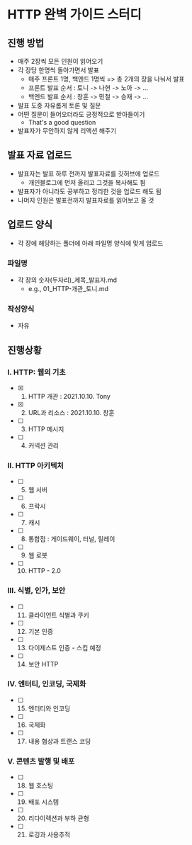 # HTTP 완벽 가이드 스터디

## 진행 방법

- 매주 2장씩 모든 인원이 읽어오기
- 각 장당 한명씩 돌아가면서 발표
  - 매주 프론트 1명, 백엔드 1명씩 => 총 2개의 장을 나눠서 발표
  - 프론트 발표 순서 : 토니 -> 나현 -> 노아 -> ...
  - 백엔드 발표 순서 : 창훈 -> 민철 -> 승재 -> ...
- 발표 도중 자유롭게 토론 및 질문
- 어떤 질문이 들어오더라도 긍정적으로 받아들이기
  - That's a good question
- 발표자가 무안하지 않게 리액션 해주기

## 발표 자료 업로드

- 발표자는 발표 하루 전까지 발표자료를 깃허브에 업로드
  - 개인블로그에 먼저 올리고 그것을 복사해도 됨
- 발표자가 아니라도 공부하고 정리한 것을 업로드 해도 됨
- 나머지 인원은 발표전까지 발표자료를 읽어보고 올 것

## 업로드 양식

- 각 장에 해당하는 폴더에 아래 파일명 양식에 맞게 업로드

### 파일명

- 각 장의 숫자(두자리)\_제목\_발표자.md
  - e.g., 01_HTTP-개관\_토니.md

### 작성양식

- 자유

## 진행상황

### Ⅰ. HTTP: 웹의 기초

- [x] 1.  HTTP 개관 : 2021.10.10. Tony
- [x] 2.  URL과 리소스 : 2021.10.10. 창훈
- [ ] 3.  HTTP 메시지
- [ ] 4.  커넥션 관리

### Ⅱ. HTTP 아키텍처

- [ ] 5.  웹 서버
- [ ] 6.  프락시
- [ ] 7.  캐시
- [ ] 8.  통합점 : 게이드웨이, 터널, 릴레이
- [ ] 9.  웹 로봇
- [ ] 10. HTTP - 2.0

### Ⅲ. 식별, 인가, 보안

- [ ] 11. 클라이언트 식별과 쿠키
- [ ] 12. 기본 인증
- [ ] 13. 다이제스트 인증 - 스킵 예정
- [ ] 14. 보안 HTTP

### Ⅳ. 엔터티, 인코딩, 국제화

- [ ] 15. 엔터티와 인코딩
- [ ] 16. 국제화
- [ ] 17. 내용 협상과 트랜스 코딩

### Ⅴ. 콘텐츠 발행 및 배포

- [ ] 18. 웹 호스팅
- [ ] 19. 배포 시스템
- [ ] 20. 리다이렉션과 부하 균형
- [ ] 21. 로깅과 사용추적
